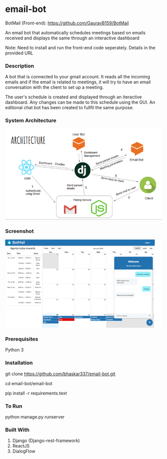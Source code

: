 # email-bot
BotMail (Front-end): https://github.com/GauravB159/BotMail

An email bot that automatically schedules meetings based on emails received and displays the same through an interactive dashboard

Note: Need to install and run the front-end code seperately. Details in the provided URL

### Description
A bot that is connected to your gmail account. It reads all the incoming emails and if the email is related to meetings, it will try to have an email conversation with the client to set up a meeting. 

The user's schedule is created and displayed through an iteractive dashboard. Any changes can be made to this schedule using the GUI. An editional chat bot has been created to fullfil the same purpose.

### System Architecture

![Architecture](architecture.PNG)

### Screenshot

![Screenshot](screenshot.png)

### Prerequisites
Python 3

### Installation

git clone https://github.com/bhaskar337/email-bot.git

cd email-bot/email-bot

pip install -r requirements.text

### To Run

python manage.py runserver

### Built With

1. Django (Django-rest-framework)
1. ReactJS 
1. DialogFlow
